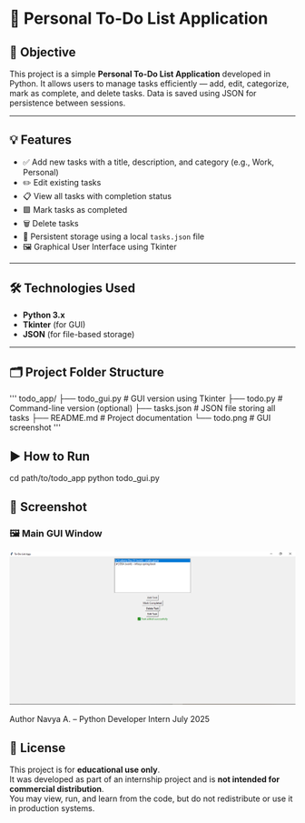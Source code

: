 # 📝 Personal To-Do List Application

## 📌 Objective
This project is a simple **Personal To-Do List Application** developed in Python. It allows users to manage tasks efficiently — add, edit, categorize, mark as complete, and delete tasks. Data is saved using JSON for persistence between sessions.

---

## 💡 Features

- ✅ Add new tasks with a title, description, and category (e.g., Work, Personal)
- ✏️ Edit existing tasks
- 📋 View all tasks with completion status
- 🟩 Mark tasks as completed
- 🗑️ Delete tasks
- 💾 Persistent storage using a local `tasks.json` file
- 🖼️ Graphical User Interface using Tkinter

---

## 🛠️ Technologies Used

- **Python 3.x**
- **Tkinter** (for GUI)
- **JSON** (for file-based storage)

---
## 🗂️ Project Folder Structure
'''
todo_app/
├── todo_gui.py # GUI version using Tkinter
├── todo.py # Command-line version (optional)
├── tasks.json # JSON file storing all tasks
├── README.md # Project documentation
└── todo.png # GUI screenshot
'''
    


## ▶️ How to Run

cd path/to/todo_app
python todo_gui.py

## 📸 Screenshot

### 🖼️ Main GUI Window
![Main Window](todo.png)

Author
Navya A. – Python Developer Intern
July 2025

## 📜 License

This project is for **educational use only**.  
It was developed as part of an internship project and is **not intended for commercial distribution**.  
You may view, run, and learn from the code, but do not redistribute or use it in production systems.



